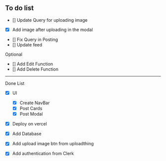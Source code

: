 ## To do list
- [] Update Query for uploading image
- [x] Add image after uploading in the modal
- [] Fix Query in Posting
- [] Update feed

Optional

- [] Add Edit Function
- [] Add Delete Function

-------------------
Done List

- [x] UI
    - [x] Create NavBar
    - [x] Post Cards
    - [x] Post Modal

- [x] Deploy on vercel
- [x] Add Database
- [x] Add upload image btn from uploadthing
- [x] Add authentication from Clerk

